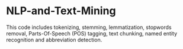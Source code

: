 # NLP-and-Text-Mining
This code includes tokenizing, stemming, lemmatization, stopwords removal, Parts-Of-Speech (POS) tagging, text chunking, named entity recognition and abbreviation detection. 
